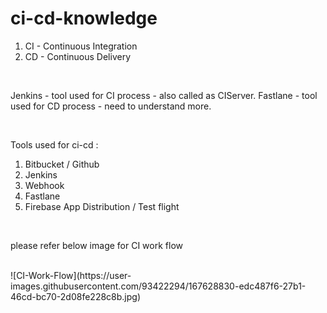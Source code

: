 # ci-cd-knowledge

1. CI - Continuous Integration
2. CD - Continuous Delivery

<br>

Jenkins - tool used for CI process - also called as CIServer.
Fastlane - tool used for CD process - need to understand more.

<br>

Tools used for ci-cd :
<br>
1. Bitbucket / Github
2. Jenkins
3. Webhook
4. Fastlane
5. Firebase App Distribution / Test flight

<br>

please refer below image for CI work flow

<br>
![CI-Work-Flow](https://user-images.githubusercontent.com/93422294/167628830-edc487f6-27b1-46cd-bc70-2d08fe228c8b.jpg)
